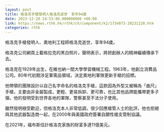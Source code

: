 ```yaml
---
layout: post
title: 格洛克手槍發明人格洛克逝世　享年94歲
date: 2023-12-28 14:53:08.000000000 +08:00
link: https://news.rthk.hk/rthk/ch/component/k2/1734073-20231228.htm
categories: rthk
---
```


格洛克手槍發明人、奧地利工程師格洛克逝世，享年94歲。

格洛克公司網頁上載格拉克的黑白照片，聲明表示，將把創辦人的精神繼續傳承下去。

格洛克在1929年出生，在維也納一間大學學習機械工程。1963年，他創立消費品公司。80年代初期涉足軍需品領域，決定奧地利軍隊更新手槍的招標。

他帶領的團隊設計以自己名字命名的格洛克手槍，這款因為外型又被稱為「曲尺」手槍，主要由非金屬製成，更輕、更易拆卸、更可靠，也比其他品牌能攜帶更多子彈。他的發明受到世界各地的軍隊，警察甚至不法分子使用。

雖然發明極受歡迎，但格洛克本人非常低調，很少回應槍管人士的批評。他也拒絕與其他武器製造商一起，在2000年與美國政府簽署自願性槍支管制協議。

在2021年，福布斯估計格洛克家族的財富多達11億美元。
